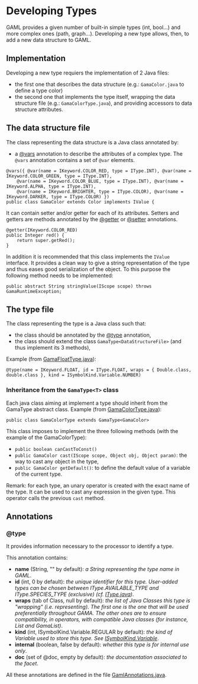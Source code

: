 # Developing Types



GAML provides a given number of built-in simple types (int, bool...) and more complex ones (path, graph...).
Developing a new type allows, then, to add a new data structure to GAML.






## Implementation
Developing a new type requiers the implementation of 2 Java files:
  * the first one that describes the data structure (e.g.: `GamaColor.java` to define a type color)
  * the second one that implements the type itself, wrapping the data structure file (e.g.: `GamaColorType.java`), and providing accessors to data structure attributes.

## The data structure file

The class representing the data structure is a Java class annotated by:
  * a [@vars](https://github.com/mazarsju/gama_doc_17/wiki/WikiOnly/DevelopingExtensions/DevelopingIndexAnnotations.md#@vars) annotation to describe the attributes of a complex type. The `@vars` annotation contains a set of `@var` elements.
```
@vars({ @var(name = IKeyword.COLOR_RED, type = IType.INT), @var(name = IKeyword.COLOR_GREEN, type = IType.INT),
	@var(name = IKeyword.COLOR_BLUE, type = IType.INT), @var(name = IKeyword.ALPHA, type = IType.INT),
	@var(name = IKeyword.BRIGHTER, type = IType.COLOR), @var(name = IKeyword.DARKER, type = IType.COLOR) })
public class GamaColor extends Color implements IValue {
```

It can contain setter and/or getter for each of its attributes. Setters and getters are methods annotated by the [@getter](https://github.com/mazarsju/gama_doc_17/wiki/WikiOnly/DevelopingExtensions/DevelopingIndexAnnotations.md#@getter) or [@setter](https://github.com/mazarsju/gama_doc_17/wiki/WikiOnly/DevelopingExtensions/DevelopingIndexAnnotations.md#@setter) annotations.
```
@getter(IKeyword.COLOR_RED)
public Integer red() {
	return super.getRed();
}
```

In addition it is recommended that this class implements the `IValue` interface. It provides a clean way to give a string representation of the type and thus eases good serialization of the object.
To this purpose the following method needs to be implemented:
```
public abstract String stringValue(IScope scope) throws GamaRuntimeException;
```

## The type file

The class representing the type is a Java class such that:
  * the class should be annotated by the [@type](https://github.com/mazarsju/gama_doc_17/wiki/WikiOnly/DevelopingExtensions/DevelopingIndexAnnotations.md#@type) annotation,
  * the class should extend the class `GamaType<DataStructureFile>` (and thus implement its 3 methods),


Example (from [GamaFloatType.java](https://github.com/gama-platform/gama/tree/master/msi.gama.core/src/msi/gaml/types/GamaFloatType.java)):
```
@type(name = IKeyword.FLOAT, id = IType.FLOAT, wraps = { Double.class, double.class }, kind = ISymbolKind.Variable.NUMBER)
```

### Inheritance from the `GamaType<T>` class
Each java class aiming at implement a type should inherit from the GamaType abstract class.
Example (from [GamaColorType.java](https://github.com/gama-platform/gama/tree/master/msi.gama.core/src/msi/gaml/types/GamaColorType.java)):
```
public class GamaColorType extends GamaType<GamaColor>
```

This class imposes to implement the three following methods (with the example of the GamaColorType):
  * `public boolean canCastToConst()`
  * `public GamaColor cast(IScope scope, Object obj, Object param)`: the way to cast any object in the type,
  * `public GamaColor getDefault()`: to define the default value of a variable of the current type.

Remark: for each type, an unary operator is created with the exact name of the type. It can be used to cast any expression in the given type.
This operator calls the previous `cast` method.





## Annotations

### @type
It provides information necessary to the processor to identify a type.

This annotation contains:
  * **name** (String, "" by default): _a String representing the type name in GAML_.
  * **id** (int, 0 by default): _the unique identifier for this type. User-added types can be chosen between IType.AVAILABLE\_TYPE and IType.SPECIES\_TYPE (exclusive) (cf. [IType.java](https://github.com/gama-platform/gama/tree/master/msi.gama.core/src/msi/gaml/types/IType.java))_.
  * **wraps** (tab of Class, null by default): _the list of Java Classes this type is "wrapping" (i.e. representing). The first one is the one that will be used preferentially throughout GAMA. The other ones are to ensure compatibility, in operators, with compatible Java classes (for instance, List and GamaList)_.
  * **kind** (int, ISymbolKind.Variable.REGULAR by default): _the kind of Variable used to store this type. See [ISymbolKind.Variable](https://github.com/gama-platform/gama/tree/master/msi.gama.processor/src/msi/gama/precompiler/ISymbolKind.java)_.
  * **internal** (boolean, false by default): _whether this type is for internal use only_.
  * **doc** (set of @doc, empty by default): _the documentation associated to the facet_.

All these annotations are defined in the file [GamlAnnotations.java](https://github.com/gama-platform/gama/tree/master/msi.gama.processor/src/msi/gama/precompiler/GamlAnnotations.java).